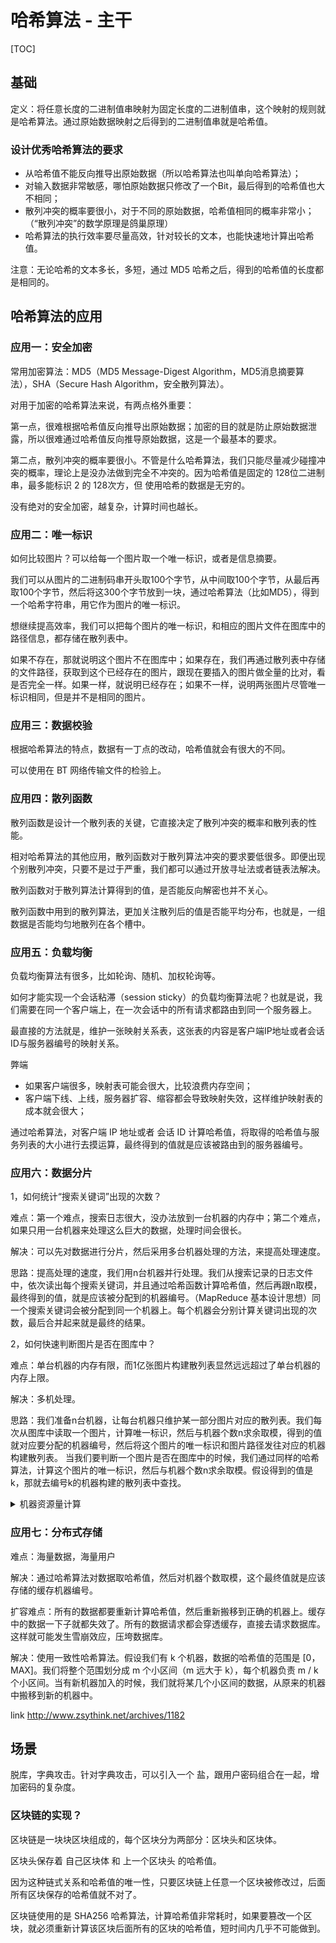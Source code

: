 # 哈希算法 - 主干

[TOC]

## 基础

定义：将任意长度的二进制值串映射为固定长度的二进制值串，这个映射的规则就是哈希算法。通过原始数据映射之后得到的二进制值串就是哈希值。

### 设计优秀哈希算法的要求

-   从哈希值不能反向推导出原始数据（所以哈希算法也叫单向哈希算法）；
-   对输入数据非常敏感，哪怕原始数据只修改了一个Bit，最后得到的哈希值也大不相同；
-   散列冲突的概率要很小，对于不同的原始数据，哈希值相同的概率非常小；（“散列冲突”的数学原理是鸽巢原理）
-   哈希算法的执行效率要尽量高效，针对较长的文本，也能快速地计算出哈希值。

注意：无论哈希的文本多长，多短，通过 MD5 哈希之后，得到的哈希值的长度都是相同的。

## 哈希算法的应用

### 应用一：安全加密

常用加密算法：MD5（MD5 Message-Digest Algorithm，MD5消息摘要算法），SHA（Secure Hash Algorithm，安全散列算法）。

对用于加密的哈希算法来说，有两点格外重要：

第一点，很难根据哈希值反向推导出原始数据；加密的目的就是防止原始数据泄露，所以很难通过哈希值反向推导原始数据，这是一个最基本的要求。

第二点，散列冲突的概率要很小。不管是什么哈希算法，我们只能尽量减少碰撞冲突的概率，理论上是没办法做到完全不冲突的。因为哈希值是固定的 128位二进制串，最多能标识 2 的 128次方，但 使用哈希的数据是无穷的。

没有绝对的安全加密，越复杂，计算时间也越长。

### 应用二：唯一标识

如何比较图片？可以给每一个图片取一个唯一标识，或者是信息摘要。

我们可以从图片的二进制码串开头取100个字节，从中间取100个字节，从最后再取100个字节，然后将这300个字节放到一块，通过哈希算法（比如MD5），得到一个哈希字符串，用它作为图片的唯一标识。

想继续提高效率，我们可以把每个图片的唯一标识，和相应的图片文件在图库中的路径信息，都存储在散列表中。

如果不存在，那就说明这个图片不在图库中；如果存在，我们再通过散列表中存储的文件路径，获取到这个已经存在的图片，跟现在要插入的图片做全量的比对，看是否完全一样。如果一样，就说明已经存在；如果不一样，说明两张图片尽管唯一标识相同，但是并不是相同的图片。

### 应用三：数据校验

根据哈希算法的特点，数据有一丁点的改动，哈希值就会有很大的不同。

可以使用在 BT 网络传输文件的检验上。

### 应用四：散列函数

散列函数是设计一个散列表的关键，它直接决定了散列冲突的概率和散列表的性能。

相对哈希算法的其他应用，散列函数对于散列算法冲突的要求要低很多。即便出现个别散列冲突，只要不是过于严重，我们都可以通过开放寻址法或者链表法解决。

散列函数对于散列算法计算得到的值，是否能反向解密也并不关心。

散列函数中用到的散列算法，更加关注散列后的值是否能平均分布，也就是，一组数据是否能均匀地散列在各个槽中。

### 应用五：负载均衡

负载均衡算法有很多，比如轮询、随机、加权轮询等。

如何才能实现一个会话粘滞（session sticky）的负载均衡算法呢？也就是说，我们需要在同一个客户端上，在一次会话中的所有请求都路由到同一个服务器上。

最直接的方法就是，维护一张映射关系表，这张表的内容是客户端IP地址或者会话ID与服务器编号的映射关系。

弊端

-   如果客户端很多，映射表可能会很大，比较浪费内存空间；
-   客户端下线、上线，服务器扩容、缩容都会导致映射失效，这样维护映射表的成本就会很大；

通过哈希算法，对客户端 IP 地址或者 会话 ID 计算哈希值，将取得的哈希值与服务列表的大小进行去摸运算，最终得到的值就是应该被路由到的服务器编号。

### 应用六：数据分片

1，如何统计“搜索关键词”出现的次数？

难点：第一个难点，搜索日志很大，没办法放到一台机器的内存中；第二个难点，如果只用一台机器来处理这么巨大的数据，处理时间会很长。

解决：可以先对数据进行分片，然后采用多台机器处理的方法，来提高处理速度。

思路：提高处理的速度，我们用n台机器并行处理。我们从搜索记录的日志文件中，依次读出每个搜索关键词，并且通过哈希函数计算哈希值，然后再跟n取模，最终得到的值，就是应该被分配到的机器编号。（MapReduce 基本设计思想）同一个搜索关键词会被分配到同一个机器上。每个机器会分别计算关键词出现的次数，最后合并起来就是最终的结果。

2，如何快速判断图片是否在图库中？

难点：单台机器的内存有限，而1亿张图片构建散列表显然远远超过了单台机器的内存上限。

解决：多机处理。

思路：我们准备n台机器，让每台机器只维护某一部分图片对应的散列表。我们每次从图库中读取一个图片，计算唯一标识，然后与机器个数n求余取模，得到的值就对应要分配的机器编号，然后将这个图片的唯一标识和图片路径发往对应的机器构建散列表。
当我们要判断一个图片是否在图库中的时候，我们通过同样的哈希算法，计算这个图片的唯一标识，然后与机器个数n求余取模。假设得到的值是k，那就去编号k的机器构建的散列表中查找。

<details>
<summary>机器资源量计算</summary>
<p>散列表中每个数据单元包含两个信息，哈希值和图片文件的路径。假设我们通过MD5来计算哈希值，那长度就是128比特，也就是16字节。文件路径长度的上限是256字节，我们可以假设平均长度是128字节。如果我们用链表法来解决冲突，那还需要存储指针，指针只占用8字节。所以，散列表中每个数据单元就占用152字节（这里只是估算，并不准确）。
</p>
<p>假设一台机器的内存大小为2GB，散列表的装载因子为0.75，那一台机器可以给大约1000万（2GB*0.75/152）张图片构建散列表。所以，如果要对1亿张图片构建索引，需要大约十几台机器。在工程中，这种估算还是很重要的，能让我们事先对需要投入的资源、资金有个大概的了解，能更好地评估解决方案的可行性。
</p>
<p>
实际上，针对这种海量数据的处理问题，我们都可以采用多机分布式处理。借助这种分片的思路，可以突破单机内存、CPU等资源的限制。
</p>
</details>

### 应用七：分布式存储

难点：海量数据，海量用户

解决：通过哈希算法对数据取哈希值，然后对机器个数取模，这个最终值就是应该存储的缓存机器编号。

扩容难点：所有的数据都要重新计算哈希值，然后重新搬移到正确的机器上。缓存中的数据一下子就都失效了。所有的数据请求都会穿透缓存，直接去请求数据库。这样就可能发生雪崩效应，压垮数据库。

解决：使用一致性哈希算法。假设我们有 k 个机器，数据的哈希值的范围是 [0，MAX]。我们将整个范围划分成 m 个小区间（m 远大于 k），每个机器负责 m / k 个小区间。当有新机器加入的时候，我们就将某几个小区间的数据，从原来的机器中搬移到新的机器中。

link http://www.zsythink.net/archives/1182

## 场景

脱库，字典攻击。针对字典攻击，可以引入一个 盐，跟用户密码组合在一起，增加密码的复杂度。

### 区块链的实现？

 区块链是一块块区块组成的，每个区块分为两部分：区块头和区块体。

区块头保存着 自己区块体 和 上一个区块头 的哈希值。

因为这种链式关系和哈希值的唯一性，只要区块链上任意一个区块被修改过，后面所有区块保存的哈希值就不对了。

区块链使用的是 SHA256 哈希算法，计算哈希值非常耗时，如果要篡改一个区块，就必须重新计算该区块后面所有的区块的哈希值，短时间内几乎不可能做到。  